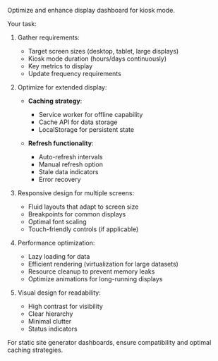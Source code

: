 Optimize and enhance display dashboard for kiosk mode.

Your task:
1. Gather requirements:
   - Target screen sizes (desktop, tablet, large displays)
   - Kiosk mode duration (hours/days continuously)
   - Key metrics to display
   - Update frequency requirements

2. Optimize for extended display:
   - **Caching strategy**:
     - Service worker for offline capability
     - Cache API for data storage
     - LocalStorage for persistent state

   - **Refresh functionality**:
     - Auto-refresh intervals
     - Manual refresh option
     - Stale data indicators
     - Error recovery

3. Responsive design for multiple screens:
   - Fluid layouts that adapt to screen size
   - Breakpoints for common displays
   - Optimal font scaling
   - Touch-friendly controls (if applicable)

4. Performance optimization:
   - Lazy loading for data
   - Efficient rendering (virtualization for large datasets)
   - Resource cleanup to prevent memory leaks
   - Optimize animations for long-running displays

5. Visual design for readability:
   - High contrast for visibility
   - Clear hierarchy
   - Minimal clutter
   - Status indicators

For static site generator dashboards, ensure compatibility and optimal caching strategies.
